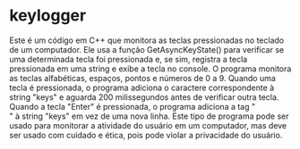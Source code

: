 # keylogger
Este é um código em C++ que monitora as teclas pressionadas no teclado de um computador. 
Ele usa a função GetAsyncKeyState() para verificar se uma determinada tecla foi pressionada e, se sim, registra a tecla pressionada em uma string e exibe a tecla no console.
O programa monitora as teclas alfabéticas, espaços, pontos e números de 0 a 9. Quando uma tecla é pressionada, o programa adiciona o caractere correspondente à string "keys" e aguarda 200 milissegundos antes de verificar outra tecla. 
Quando a tecla "Enter" é pressionada, o programa adiciona a tag "<br>" à string "keys" em vez de uma nova linha.
Este tipo de programa pode ser usado para monitorar a atividade do usuário em um computador, mas deve ser usado com cuidado e ética, pois pode violar a privacidade do usuário.
